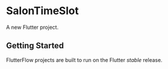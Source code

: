 # SalonTimeSlot

A new Flutter project.

## Getting Started

FlutterFlow projects are built to run on the Flutter _stable_ release.
